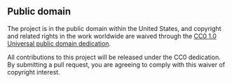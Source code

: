 ## Public domain

The project is in the public domain within the United States, and
copyright and related rights in the work worldwide are waived through
the [CC0 1.0 Universal public domain dedication][cc0].

All contributions to this project will be released under the CC0
dedication. By submitting a pull request, you are agreeing to comply
with this waiver of copyright interest.

[cc0]: http://creativecommons.org/publicdomain/zero/1.0/
